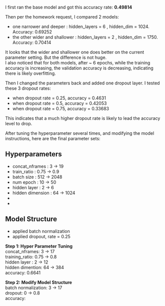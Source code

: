 <p>
  I first ran the base model and got this accuracy rate: <b>0.49814</b>
</p>
<p>
  Then per the homework request, I compared 2 models:
  <ul>
    <li>one narrower and deeper : hidden_layers = 6 , hidden_dim = 1024. Accuracy: 0.69252 </li>
    <li>the other wider and shallower : hidden_layers = 2 , hidden_dim = 1750. Accuracy: 0.70414 </li>
  </ul>
  It looks that the wider and shallower one does better on the current parameter setting. But the difference is not huge.</br>
  I also noticed that for both models, after ~ 6 epochs, while the training accuracy is increasing, the validation accuracy is decreasing, indicating there is likely overfitting.
</p>

<p>
  Then I changed the parameters back and added one dropout layer. I tested these 3 dropout rates:
  <ul>
    <li>when dropout rate = 0.25, accuracy = 0.4631</li>
    <li>when dropout rate = 0.5, accuracy = 0.42053</li>
    <li>when dropout rate = 0.75, accuracy = 0.33683</li>    
  </ul>
  This indicates that a much higher dropout rate is likely to lead the accuracy level to drop.
</p>

<p>
  After tuning the hyperparameter several times, and modifying the model instructions, here are the final parameter sets:
  <h2>Hyperparameters</h2>
  <ul>
    <li>concat_nframes : 3 -> 19</li>
    <li>train_ratio : 0.75 -> 0.9 </li>
    <li>batch size : 512 -> 2048 </li>
    <li>num epoch : 10 -> 50 </li>
    <li>hidden layer : 2 -> 6 </li>
    <li>hidden dimension : 64 -> 1024</li>
    <li></li>
    <li></li>
  </ul>
    <h2>Model Structure</h2>
  <ul>
    <li>applied batch normalization</li>
    <li>applied dropout, rate = 0.25</li>
  </ul>
</p>

<p>
  <b>Step 1: Hyper Parameter Tuning</b><br />
concat_nframes: 3 -> 17<br />
  training_ratio: 0.75 -> 0.8<br />
hidden layer : 2 -> 12<br />
hidden dimention: 64 -> 384<br />
accuracy: 0.6641
</p>


<p>
  <b>Step 2: Modify Model Structure</b><br />
batch normalization: 3 -> 17<br />
dropout: 0 -> 0.8<br />
accuracy: 
</p>

